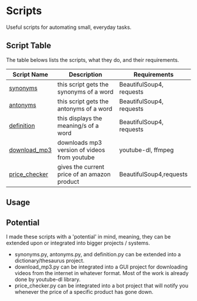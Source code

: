 # Scripts
Useful scripts for automating small, everyday tasks.

## Script Table
The table belows lists the scripts, what they do, and their requirements.

| Script Name                     | Description                                  | Requirements             |
| ------------------------------- | -------------------------------------------- |  ----------------------- |
| [synonyms](synonyms.py)         | this script gets the synonyms of a word      | BeautifulSoup4, requests |
| [antonyms](antonyms.py)         | this script gets the antonyms of a word      | BeautifulSoup4, requests |
| [definition](definition.py)     | this displays the meaning/s of a word        | BeautifulSoup4, requests |
| [download_mp3](download_mp3.py) | downloads mp3 version of videos from youtube | youtube-dl, ffmpeg       |
| [price_checker](price_checker.py) | gives the current price of an amazon product | BeautifulSoup4,requests       |

## Usage


## Potential
I made these scripts with a 'potential' in mind, meaning, they can be extended upon or integrated into bigger projects / systems.

- synonyms.py, antonyms.py, and definition.py can be extended into a dictionary/thesaurus project.
- download_mp3.py can be integrated into a GUI project for downloading videos from the internet in whatever format. Most of the work is already done by youtube-dl library.
- price_checker.py can be integrated into a bot project that will notify you whenever the price of a specific product has gone down.